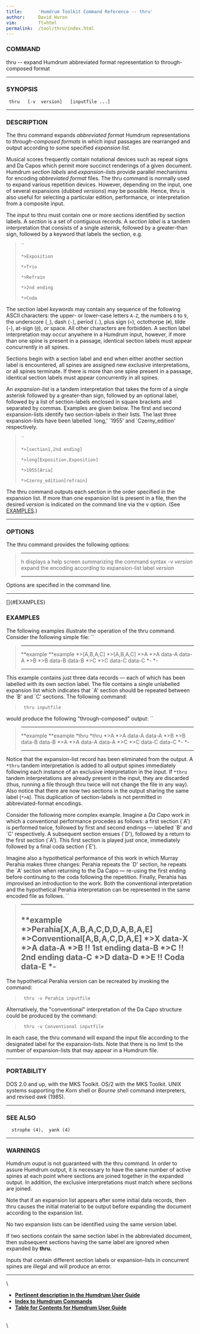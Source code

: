 ```yaml
---
title:		'Humdrum Toolkit Command Reference -- thru'
author:		David Huron
vim:		ft=html
permalink:	/tool/thru/index.html
---
```


### COMMAND

<span class="tool">thru</span> -- expand Humdrum abbreviated format representation to
through-composed format

------------------------------------------------------------------------

### SYNOPSIS

` thru   [-v  version]   [inputfile ...]`

------------------------------------------------------------------------

### DESCRIPTION

The <span class="tool">thru</span> command expands *abbreviated format* Humdrum
representations to *through-composed formats* in which input passages
are rearranged and output according to some specified *expansion list.*

Musical scores frequently contain notational devices such as repeat
signs and Da Capos which permit more succinct renderings of a given
document. Humdrum *section labels* and *expansion-lists* provide
parallel mechanisms for encoding *abbreviated format* files. The
<span class="tool">thru</span> command is normally used to expand various repetition devices.
However, depending on the input, one of several expansions (dubbed
*versions*) may be possible. Hence, <span class="tool">thru</span> is also useful for
selecting a particular edition, performance, or interpretation from a
composite input.

The input to <span class="tool">thru</span> must contain one or more sections identified by
section labels. A *section* is a set of contiguous records. A *section
label* is a tandem interpretation that consists of a single asterisk,
followed by a greater-than sign, followed by a keyword that labels the
section, e.g.

> ``
>
> `*>Exposition`
>
> `*>Trio`
>
> `*>Refrain`
>
> `*>2nd ending`
>
> `*>Coda `

The section label *keywords* may contain any sequence of the following
ASCII characters: the upper- or lower-case letters `A-Z`, the numbers
`0` to `9`, the underscore (`_`), dash (`-`), period (`.`), plus sign
(`+`), octothorpe (`#`), tilde (`~`), at-sign (`@`), or space. All other
characters are forbidden. A section label interpretation may occur
anywhere in a Humdrum input, however, if more than one spine is present
in a passage, identical section labels must appear concurrently in all
spines.

Sections begin with a section label and end when either another section
label is encountered, all spines are assigned new exclusive
interpretations, or all spines terminate. If there is more than one
spine present in a passage, identical section labels must appear
concurrently in all spines.

An *expansion-list* is a tandem interpretation that takes the form of a
single asterisk followed by a greater-than sign, followed by an optional
label, followed by a list of section-labels enclosed in square brackets
and separated by commas. Examples are given below. The first and second
expansion-lists identify two section-labels in their lists. The last
three expansion-lists have been labelled \`long,\' \`1955\' and
\`Czerny\_edition\' respectively.

> ``
>
> `*>[section1,2nd ending]`
>
> `*>long[Exposition,Exposition]`
>
> `*>1955[Aria]`
>
> `*>Czerny_edition[refrain] `

The <span class="tool">thru</span> command outputs each section in the order specified in the
expansion list. If more than one expansion list is present in a file,
then the desired *version* is indicated on the command line via the
<span class="option">v</span> option. (See [EXAMPLES](#EXAMPLES).)

------------------------------------------------------------------------

### OPTIONS

The <span class="tool">thru</span> command provides the following options:

>   -------------- -----------------------------------------------------------------
>   <span class="option">h</span>         displays a help screen summarizing the command syntax
>   -v *version*   expand the encoding according to expansion-list label *version*
>   -------------- -----------------------------------------------------------------
>
Options are specified in the command line.

------------------------------------------------------------------------

[]{#EXAMPLES}

### EXAMPLES

The following examples illustrate the operation of the <span class="tool">thru</span> command.
Consider the following simple file: ``

>   ----------------- -----------------
>   \*\*example       \*\*example
>   \*\>\[A,B,A,C\]   \*\>\[A,B,A,C\]
>   \*\>A             \*\>A
>   data-A            data-A
>   \*\>B             \*\>B
>   data-B            data-B
>   \*\>C             \*\>C
>   data-C            data-C
>   \*-               \*-
>   ----------------- -----------------
>
This example contains just three data records &mdash; each of which has been
labelled with its own section label. The file contains a single
unlabelled expansion list which indicates that \`A\' section should be
repeated between the \`B\' and \`C\' sections. The following command:

> ` thru inputfile`

would produce the following \"through-composed\" output: ``

>   ------------- -------------
>   \*\*example   \*\*example
>   \*thru        \*thru
>   \*\>A         \*\>A
>   data-A        data-A
>   \*\>B         \*\>B
>   data-B        data-B
>   \*\>A         \*\>A
>   data-A        data-A
>   \*\>C         \*\>C
>   data-C        data-C
>   \*-           \*-
>   ------------- -------------
>
Notice that the expansion-list record has been eliminated from the
output. A `*thru` tandem interpretation is added to all output spines
immediately following each instance of an exclusive interpretation in
the input. If `*thru` tandem interpretations are already present in the
input, they are discarded (thus, running a file through <span class="tool">thru</span> twice
will not change the file in any way). Also notice that there are now two
sections in the output sharing the same label (`*>A`). This duplication
of section-labels is not permitted in abbreviated-format encodings.

Consider the following more complex example. Imagine a *Da Capo* work in
which a conventional performance procedes as follows: a first section
(\`A\') is performed twice, followed by first and second endings &mdash;
labelled \`B\' and \`C\' respectively. A subsequent section ensues
(\`D\'), followed by a return to the first section (\`A\'). This first
section is played just once, immediately followed by a final coda
section (\`E\').

Imagine also a hypothetical performance of this work in which Murray
Perahia makes three changes: Perahia repeats the \`D\' section, he
repeats the \`A\' section when returning to the Da Capo &mdash; re-using the
first ending before continuing to the coda following the repetition.
Finally, Perahia has improvised an introduction to the work. Both the
conventional interpretation and the hypothetical Perahia interpretation
can be represented in the same encoded file as follows. ``

>   --------------------------------------
>   \*\*example
>   \*\>Perahia\[X,A,B,A,C,D,D,A,B,A,E\]
>   \*\>Conventional\[A,B,A,C,D,A,E\]
>   \*\>X
>   data-X
>   \*\>A
>   data-A
>   \*\>B
>   !! 1st ending
>   data-B
>   \*\>C
>   !! 2nd ending
>   data-C
>   \*\>D
>   data-D
>   \*\>E
>   !! Coda
>   data-E
>   \*-
>   --------------------------------------
>
The hypothetical Perahia version can be recreated by invoking the
command:

> ` thru -v Perahia inputfile`

Alternatively, the \"conventional\" interpretation of the Da Capo
structure could be produced by the command:

> ` thru -v Conventional inputfile`

In each case, the <span class="tool">thru</span> command will expand the input file according
to the designated label for the expansion-lists. Note that there is no
limit to the number of expansion-lists that may appear in a Humdrum
file.

------------------------------------------------------------------------

### PORTABILITY

DOS 2.0 and up, with the MKS Toolkit. OS/2 with the MKS Toolkit. UNIX
systems supporting the *Korn* shell or *Bourne* shell command
interpreters, and revised *awk* (1985).

------------------------------------------------------------------------

### SEE ALSO

`  strophe (4),  yank (4)`

------------------------------------------------------------------------

### WARNINGS

Humdrum ouput is not guaranteed with the <span class="tool">thru</span> command. In order to
assure Humdrum output, it is necessary to have the same number of active
spines at each point where sections are joined together in the expanded
output. In addition, the exclusive interpretations must match where
sections are joined.

Note that if an expansion list appears after some initial data records,
then <span class="tool">thru</span> causes the initial material to be output before expanding
the document according to the expansion list.

No two expansion lists can be identified using the same version label.

If two sections contain the same section label in the abbreviated
document, then subsequent sections having the same label are ignored
when expanded by **thru.**

Inputs that contain different section labels or expansion-lists in
concurrent spines are illegal and will produce an error.

------------------------------------------------------------------------

\

-   [**Pertinent description in the Humdrum User
    Guide**](../guide20.html#Using_the_thru_Command_to_Expand_Encodings)
-   [**Index to Humdrum Commands**](../commands.toc.html)
-   [**Table for Contents for Humdrum User Guide**](../guide.toc.html)

\
\
